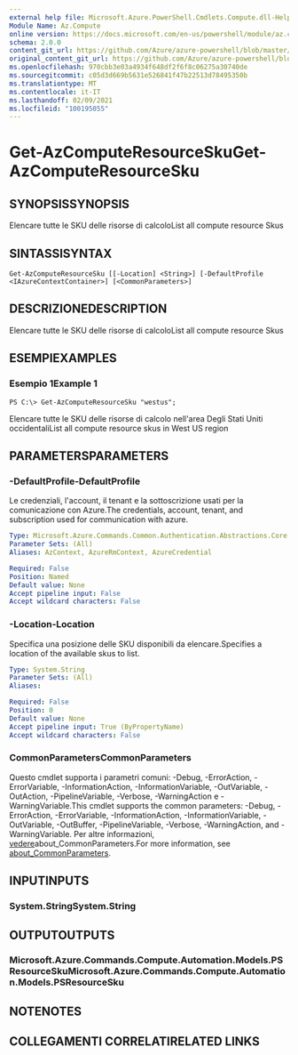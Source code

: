 ```yaml
---
external help file: Microsoft.Azure.PowerShell.Cmdlets.Compute.dll-Help.xml
Module Name: Az.Compute
online version: https://docs.microsoft.com/en-us/powershell/module/az.compute/get-azcomputeresourcesku
schema: 2.0.0
content_git_url: https://github.com/Azure/azure-powershell/blob/master/src/Compute/Compute/help/Get-AzComputeResourceSku.md
original_content_git_url: https://github.com/Azure/azure-powershell/blob/master/src/Compute/Compute/help/Get-AzComputeResourceSku.md
ms.openlocfilehash: 970cbb3e03a4934f648df2f6f8c06275a30740de
ms.sourcegitcommit: c05d3d669b5631e526841f47b22513d78495350b
ms.translationtype: MT
ms.contentlocale: it-IT
ms.lasthandoff: 02/09/2021
ms.locfileid: "100195055"
---
```

# <span data-ttu-id="8e4d1-101">Get-AzComputeResourceSku</span><span class="sxs-lookup"><span data-stu-id="8e4d1-101">Get-AzComputeResourceSku</span></span>

## <span data-ttu-id="8e4d1-102">SYNOPSIS</span><span class="sxs-lookup"><span data-stu-id="8e4d1-102">SYNOPSIS</span></span>
<span data-ttu-id="8e4d1-103">Elencare tutte le SKU delle risorse di calcolo</span><span class="sxs-lookup"><span data-stu-id="8e4d1-103">List all compute resource Skus</span></span>

## <span data-ttu-id="8e4d1-104">SINTASSI</span><span class="sxs-lookup"><span data-stu-id="8e4d1-104">SYNTAX</span></span>

```
Get-AzComputeResourceSku [[-Location] <String>] [-DefaultProfile <IAzureContextContainer>] [<CommonParameters>]
```

## <span data-ttu-id="8e4d1-105">DESCRIZIONE</span><span class="sxs-lookup"><span data-stu-id="8e4d1-105">DESCRIPTION</span></span>
<span data-ttu-id="8e4d1-106">Elencare tutte le SKU delle risorse di calcolo</span><span class="sxs-lookup"><span data-stu-id="8e4d1-106">List all compute resource Skus</span></span>

## <span data-ttu-id="8e4d1-107">ESEMPI</span><span class="sxs-lookup"><span data-stu-id="8e4d1-107">EXAMPLES</span></span>

### <span data-ttu-id="8e4d1-108">Esempio 1</span><span class="sxs-lookup"><span data-stu-id="8e4d1-108">Example 1</span></span>
```
PS C:\> Get-AzComputeResourceSku "westus";
```

<span data-ttu-id="8e4d1-109">Elencare tutte le SKU delle risorse di calcolo nell'area Degli Stati Uniti occidentali</span><span class="sxs-lookup"><span data-stu-id="8e4d1-109">List all compute resource skus in West US region</span></span>

## <span data-ttu-id="8e4d1-110">PARAMETERS</span><span class="sxs-lookup"><span data-stu-id="8e4d1-110">PARAMETERS</span></span>

### <span data-ttu-id="8e4d1-111">-DefaultProfile</span><span class="sxs-lookup"><span data-stu-id="8e4d1-111">-DefaultProfile</span></span>
<span data-ttu-id="8e4d1-112">Le credenziali, l'account, il tenant e la sottoscrizione usati per la comunicazione con Azure.</span><span class="sxs-lookup"><span data-stu-id="8e4d1-112">The credentials, account, tenant, and subscription used for communication with azure.</span></span>

```yaml
Type: Microsoft.Azure.Commands.Common.Authentication.Abstractions.Core.IAzureContextContainer
Parameter Sets: (All)
Aliases: AzContext, AzureRmContext, AzureCredential

Required: False
Position: Named
Default value: None
Accept pipeline input: False
Accept wildcard characters: False
```

### <span data-ttu-id="8e4d1-113">-Location</span><span class="sxs-lookup"><span data-stu-id="8e4d1-113">-Location</span></span>
<span data-ttu-id="8e4d1-114">Specifica una posizione delle SKU disponibili da elencare.</span><span class="sxs-lookup"><span data-stu-id="8e4d1-114">Specifies a location of the available skus to list.</span></span>

```yaml
Type: System.String
Parameter Sets: (All)
Aliases:

Required: False
Position: 0
Default value: None
Accept pipeline input: True (ByPropertyName)
Accept wildcard characters: False
```

### <span data-ttu-id="8e4d1-115">CommonParameters</span><span class="sxs-lookup"><span data-stu-id="8e4d1-115">CommonParameters</span></span>
<span data-ttu-id="8e4d1-116">Questo cmdlet supporta i parametri comuni: -Debug, -ErrorAction, -ErrorVariable, -InformationAction, -InformationVariable, -OutVariable, -OutAction, -PipelineVariable, -Verbose, -WarningAction e -WarningVariable.</span><span class="sxs-lookup"><span data-stu-id="8e4d1-116">This cmdlet supports the common parameters: -Debug, -ErrorAction, -ErrorVariable, -InformationAction, -InformationVariable, -OutVariable, -OutBuffer, -PipelineVariable, -Verbose, -WarningAction, and -WarningVariable.</span></span> <span data-ttu-id="8e4d1-117">Per altre informazioni, [vedere](http://go.microsoft.com/fwlink/?LinkID=113216)about_CommonParameters.</span><span class="sxs-lookup"><span data-stu-id="8e4d1-117">For more information, see [about_CommonParameters](http://go.microsoft.com/fwlink/?LinkID=113216).</span></span>

## <span data-ttu-id="8e4d1-118">INPUT</span><span class="sxs-lookup"><span data-stu-id="8e4d1-118">INPUTS</span></span>

### <span data-ttu-id="8e4d1-119">System.String</span><span class="sxs-lookup"><span data-stu-id="8e4d1-119">System.String</span></span>

## <span data-ttu-id="8e4d1-120">OUTPUT</span><span class="sxs-lookup"><span data-stu-id="8e4d1-120">OUTPUTS</span></span>

### <span data-ttu-id="8e4d1-121">Microsoft.Azure.Commands.Compute.Automation.Models.PSResourceSku</span><span class="sxs-lookup"><span data-stu-id="8e4d1-121">Microsoft.Azure.Commands.Compute.Automation.Models.PSResourceSku</span></span>

## <span data-ttu-id="8e4d1-122">NOTE</span><span class="sxs-lookup"><span data-stu-id="8e4d1-122">NOTES</span></span>

## <span data-ttu-id="8e4d1-123">COLLEGAMENTI CORRELATI</span><span class="sxs-lookup"><span data-stu-id="8e4d1-123">RELATED LINKS</span></span>
